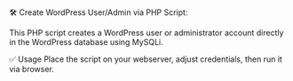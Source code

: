 🛠 Create WordPress User/Admin via PHP Script:

This PHP script creates a WordPress user or administrator account directly in the WordPress database using MySQLi.


✅ Usage
Place the script on your webserver, adjust credentials, then run it via browser.
